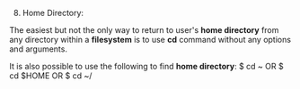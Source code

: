 8. Home Directory:

The easiest but not the only way to return to user's **home directory** from any
directory within a **filesystem** is to use **cd** command without any options 
and arguments.

It is also possible to use the following to find **home directory**:
$ cd ~
OR
$ cd $HOME
OR
$ cd ~/
